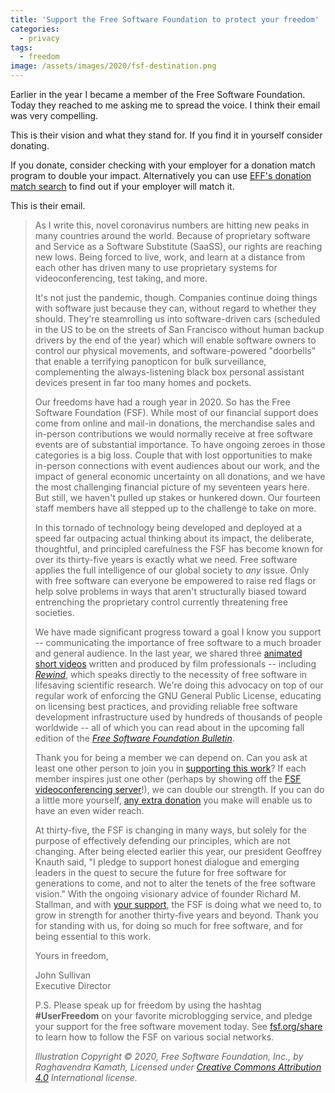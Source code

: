 ```yaml
---
title: 'Support the Free Software Foundation to protect your freedom'
categories:
  - privacy
tags:
  - freedom
image: /assets/images/2020/fsf-destination.png
---
```

Earlier in the year I became a member of the Free Software Foundation.
Today they reached to me asking me to spread the voice. I think their
email was very compelling.

<!-- more -->

This is their vision and what they stand for. If you find it in yourself
consider donating.

If you donate, consider checking with your employer for a donation match
program to double your impact. Alternatively you can use [EFF's donation
match search](https://ww2.matchinggifts.com/eff) to find out if your
employer will match it.

This is their email.

<blockquote>
<p>As I write this, novel coronavirus numbers are hitting new peaks in
many countries around the world. Because of proprietary software and
Service as a Software Substitute (SaaSS), our rights are reaching new
lows. Being forced to live, work, and learn at a distance from each
other has driven many to use proprietary systems for
videoconferencing, test taking, and more.</p>

<p>It's not just the pandemic, though. Companies continue doing things
with software just because they can, without regard to whether they
should. They're steamrolling us into software-driven cars (scheduled
in the US to be on the streets of San Francisco without human backup
drivers by the end of the year) which will enable software owners to
control our physical movements, and software-powered "doorbells"
that enable a terrifying panopticon for bulk surveillance,
complementing the always-listening black box personal assistant
devices present in far too many homes and pockets.</p>

<p>Our freedoms have had a rough year in 2020. So has the Free Software
Foundation (FSF). While most of our financial support does come from
online and mail-in donations, the merchandise sales and in-person
contributions we would normally receive at free software events are of
substantial importance. To have ongoing zeroes in those categories is
a big loss. Couple that with lost opportunities to make in-person
connections with event audiences about our work, and the impact of
general economic uncertainty on all donations, and we have the most
challenging financial picture of my seventeen years here. But still,
we haven't pulled up stakes or hunkered down. Our fourteen staff
members have all stepped up to the challenge to take on more.</p>

<p>In this tornado of technology being developed and deployed at a speed
far outpacing actual thinking about its impact, the deliberate,
thoughtful, and principled carefulness the FSF has become known for
over its thirty-five years is exactly what we need. Free software
applies the full intelligence of our global society to <em>any</em>
issue. Only with free software can everyone be empowered to raise red
flags or help solve problems in ways that aren't structurally biased
toward entrenching the proprietary control currently threatening free
societies.</p>

<p>We have made significant progress toward a goal I know you
support -- communicating the importance of free software to a
much broader and general audience. In the last year, we shared
three <a href="https://www.fsf.org/resources/videos" target="_blank" rel="noreferrer nofollow noopener">animated short videos</a> written and produced by film
professionals -- including <a href="https://www.fsf.org/blogs/community/watch-and-share-rewind-to-help-explain-free-software" target="_blank" rel="noreferrer nofollow noopener"><em>Rewind</em></a>, which speaks directly
to the necessity of free software in lifesaving scientific
research.  We're doing this advocacy on top of our regular work
of enforcing the GNU General Public License, educating on
licensing best practices, and providing reliable free software
development infrastructure used by hundreds of thousands of
people worldwide -- all of which you can read about in the
upcoming fall edition of the <a href="https://www.fsf.org/bulletin" target="_blank" rel="noreferrer nofollow noopener"><em>Free Software Foundation
Bulletin</em></a>.</p>

<p>Thank you for being a member we can depend on. Can you ask at
least one other person to join you in <a href="https://my.fsf.org/join" target="_blank" rel="noreferrer nofollow noopener">supporting this work</a>?
If each member inspires just one other (perhaps by showing off
the <a href="https://jitsi.member.fsf.org/" target="_blank" rel="noreferrer nofollow noopener">FSF videoconferencing server</a>!), we can double our
strength. If you can do a little more yourself, <a href="https://my.fsf.org/donate" target="_blank" rel="noreferrer nofollow noopener">any extra
donation</a> you make will enable us to have an even wider reach.
</p>

<p></p>

<p>At thirty-five, the FSF is changing in many ways, but solely for the
purpose of effectively defending our principles, which are not
changing. After being elected earlier this year, our president
Geoffrey Knauth said, "I pledge to support honest dialogue and
emerging leaders in the quest to secure the future for free software
for generations to come, and not to alter the tenets of the free
software vision." With the ongoing visionary advice of founder
Richard M. Stallman, and with <a href="https://www.fsf.org/appeal" target="_blank" rel="noreferrer nofollow noopener">your support</a>, the FSF is doing what we
need to, to grow in strength for another thirty-five years and beyond.
Thank you for standing with us, for doing so much for free software,
and for being essential to this work.</p>

<p>Yours in freedom,</p>

<p>John Sullivan    <br>
Executive Director</p>

<p>P.S. Please speak up for freedom by using the hashtag
<strong>#UserFreedom</strong> on your favorite microblogging
service, and pledge your support for the free software movement
today. See <a href="https://www.fsf.org/share" target="_blank" rel="noreferrer nofollow noopener">fsf.org/share</a> to learn how to follow the FSF on various
social networks.</p>

<p><em>Illustration Copyright © 2020, Free Software Foundation, Inc., by
Raghavendra Kamath, Licensed under <a href="https://creativecommons.org/licenses/by/4.0/" target="_blank" rel="noreferrer nofollow noopener">Creative Commons Attribution
4.0</a> International license.</em></p>
</blockquote>
